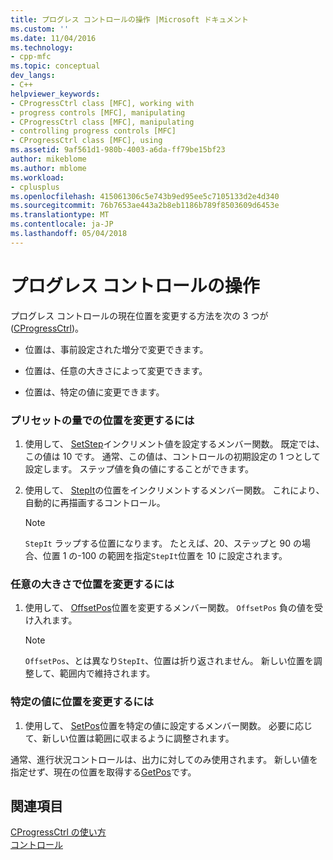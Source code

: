 ```yaml
---
title: プログレス コントロールの操作 |Microsoft ドキュメント
ms.custom: ''
ms.date: 11/04/2016
ms.technology:
- cpp-mfc
ms.topic: conceptual
dev_langs:
- C++
helpviewer_keywords:
- CProgressCtrl class [MFC], working with
- progress controls [MFC], manipulating
- CProgressCtrl class [MFC], manipulating
- controlling progress controls [MFC]
- CProgressCtrl class [MFC], using
ms.assetid: 9af561d1-980b-4003-a6da-ff79be15bf23
author: mikeblome
ms.author: mblome
ms.workload:
- cplusplus
ms.openlocfilehash: 415061306c5e743b9ed95ee5c7105133d2e4d340
ms.sourcegitcommit: 76b7653ae443a2b8eb1186b789f8503609d6453e
ms.translationtype: MT
ms.contentlocale: ja-JP
ms.lasthandoff: 05/04/2018
---
```

# <a name="manipulating-the-progress-control"></a>プログレス コントロールの操作
プログレス コントロールの現在位置を変更する方法を次の 3 つが ([CProgressCtrl](../mfc/reference/cprogressctrl-class.md))。  
  
-   位置は、事前設定された増分で変更できます。  
  
-   位置は、任意の大きさによって変更できます。  
  
-   位置は、特定の値に変更できます。  
  
### <a name="to-change-the-position-by-a-preset-amount"></a>プリセットの量での位置を変更するには  
  
1.  使用して、 [SetStep](../mfc/reference/cprogressctrl-class.md#setstep)インクリメント値を設定するメンバー関数。 既定では、この値は 10 です。 通常、この値は、コントロールの初期設定の 1 つとして設定します。 ステップ値を負の値にすることができます。  
  
2.  使用して、 [StepIt](../mfc/reference/cprogressctrl-class.md#stepit)の位置をインクリメントするメンバー関数。 これにより、自動的に再描画するコントロール。  
  
    > [!NOTE]
    >  `StepIt` ラップする位置になります。 たとえば、20、ステップと 90 の場合、位置 1 の-100 の範囲を指定`StepIt`位置を 10 に設定されます。  
  
### <a name="to-change-the-position-by-an-arbitrary-amount"></a>任意の大きさで位置を変更するには  
  
1.  使用して、 [OffsetPos](../mfc/reference/cprogressctrl-class.md#offsetpos)位置を変更するメンバー関数。 `OffsetPos` 負の値を受け入れます。  
  
    > [!NOTE]
    >  `OffsetPos`、とは異なり`StepIt`、位置は折り返されません。 新しい位置を調整して、範囲内で維持されます。  
  
### <a name="to-change-the-position-to-a-specific-value"></a>特定の値に位置を変更するには  
  
1.  使用して、 [SetPos](../mfc/reference/cprogressctrl-class.md#setpos)位置を特定の値に設定するメンバー関数。 必要に応じて、新しい位置は範囲に収まるように調整されます。  
  
 通常、進行状況コントロールは、出力に対してのみ使用されます。 新しい値を指定せず、現在の位置を取得する[GetPos](../mfc/reference/cprogressctrl-class.md#getpos)です。  
  
## <a name="see-also"></a>関連項目  
 [CProgressCtrl の使い方](../mfc/using-cprogressctrl.md)   
 [コントロール](../mfc/controls-mfc.md)

